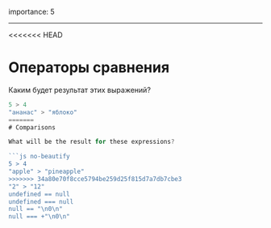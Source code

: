 importance: 5

---

<<<<<<< HEAD
# Операторы сравнения

Каким будет результат этих выражений?

```js no-beautify
5 > 4
"ананас" > "яблоко"
=======
# Comparisons

What will be the result for these expressions?

```js no-beautify
5 > 4
"apple" > "pineapple"
>>>>>>> 34a80e70f8cce5794be259d25f815d7a7db7cbe3
"2" > "12"
undefined == null
undefined === null
null == "\n0\n"
null === +"\n0\n"
```

